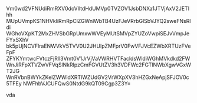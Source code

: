 Vm0wd2VFNUdiRmRXV0doVlltdHdUMVp0TVZOV1JsbDNXa1JTVjAxV2JETlhh
MUpUVmpKS1NHVkliRmRpClZGWnlWbTB4UzFJeVRrbGlSbVJYQ2sweFNsRldi
WGhoVXpKT2MxZHVSbGRpUmxwWVEyMUtSMVpZYUZoVwpiSEJvVmpJeFYxSXhV
bk5pUjNCVFlraENWVkV5TVV0U2JHUlpZMFprV0FwVFJVcEZWbXRTUzFVeFpF
ZFYKYmtwcFVtczFjRll3Vmt0V1JrVjVaVWRHVTFacldsWldiWGhMVkdkd2FW
WnJiRFpXTVZwVFVqSlNkRlpzCmFGVUtZV3h3VDFWc2FGTlNWbXgwVGxWT2JG
WnRVbnBWYkZKelZWWldXRTlWZUdGV2VrWXpXV3hHZGxNeApjSFJOV0c5TFEy
NWFhbVJCUFQwS0NtdG9kQT09Cgp3Z3Y=

vda